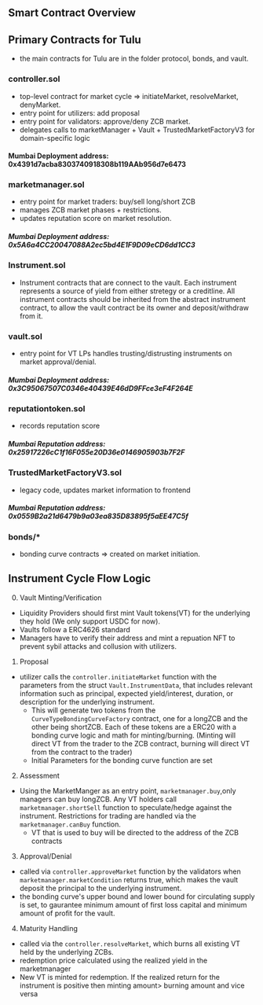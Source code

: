 ## Smart Contract Overview
## Primary Contracts for Tulu
- the main contracts for Tulu are in the folder protocol, bonds, and vault.

### controller.sol
- top-level contract for market cycle => initiateMarket, resolveMarket, denyMarket.
- entry point for utilizers: add proposal
- entry point for validators: approve/deny ZCB market.
- delegates calls to marketManager + Vault + TrustedMarketFactoryV3 for domain-specific logic
#### Mumbai Deployment address: 0x4391d7acba8303740918308b119AAb956d7e6473

### marketmanager.sol
- entry point for market traders: buy/sell long/short ZCB
- manages ZCB market phases + restrictions.
- updates reputation score on market resolution.
##### Mumbai Deployment address: 0x5A6a4CC20047088A2ec5bd4E1F9D09eCD6dd1CC3

### Instrument.sol 
- Instrument contracts that are connect to the vault. Each instrument represents a source of yield from either stretegy or a creditline. All instrument contracts should be inherited from the abstract instrument contract, to allow the vault contract be its owner and deposit/withdraw from it. 

### vault.sol
- entry point for VT LPs
handles trusting/distrusting instruments on market approval/denial.
##### Mumbai Deployment address: 0x3C95067507C0346e40439E46dD9FFce3eF4F264E

### reputationtoken.sol
- records reputation score
##### Mumbai Reputation address: 0x25917226cC1f16F055e20D36e0146905903b7F2F

### TrustedMarketFactoryV3.sol
- legacy code, updates market information to frontend
##### Mumbai Reputation address: 0x0559B2a21d6479b9a03ea835D83895f5aEE47C5f

### bonds/*
- bonding curve contracts => created on market initiation.

## Instrument Cycle Flow Logic 
0. Vault Minting/Verification
- Liquidity Providers should first mint Vault tokens(VT) for the underlying they hold (We only support USDC for now). 
- Vaults follow a ERC4626 standard
- Managers have to verify their address and mint a repuation NFT to prevent sybil attacks and collusion with utilizers. 

1. Proposal
- utilizer calls the  `controller.initiateMarket` function with the parameters from the struct `Vault.InstrumentData`, that includes relevant information such as principal, expected yield/interest, duration, or description for the underlying instrument.
  - This will generate two tokens from the `CurveTypeBondingCurveFactory` contract, one for a longZCB and the other being shortZCB. Each of these tokens are a ERC20 with a bonding curve logic and math for minting/burning. (Minting will direct VT from the trader to the ZCB contract, burning will direct VT from the contract to the trader)
  - Initial Parameters for the bonding curve function are set

2. Assessment 
- Using the MarketManger as an entry point, `marketmanager.buy`,only managers can buy longZCB. Any VT holders call `marketmanager.shortSell` function to speculate/hedge against the instrument. Restrictions for trading are handled via the `marketmanager.canBuy` function. 
  - VT that is used to buy will be directed to the address of the ZCB contracts
 
3. Approval/Denial
- called via `controller.approveMarket` function by the validators when  `marketmanager.marketCondition` returns true, which makes the vault deposit the principal to the underlying instrument. 
- the bonding curve's upper bound and lower bound for circulating supply is set, to gaurantee minimum amount of first loss capital and minimum amount of profit for the vault. 

4. Maturity Handling 
- called via the `controller.resolveMarket`, which burns all existing VT held by the underlying ZCBs. 
- redemption price calculated using the realized yield in the marketmanager
- New VT is minted for redemption. If the realized return for the instrument is positive then minting amount> burning amount and vice versa
